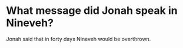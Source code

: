 # What message did Jonah speak in Nineveh?

Jonah said that in forty days Nineveh would be overthrown.
